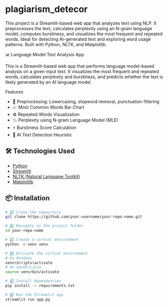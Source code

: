 # plagiarism_detecor
This project is a Streamlit-based web app that analyzes text using NLP. It preprocesses the text, calculates perplexity using an N-gram language model, computes burstiness, and visualizes the most frequent and repeated words. Ideal for detecting AI-generated text and exploring word usage patterns. Built with Python, NLTK, and Matplotlib.

📊 Language Model Text Analysis App

This is a Streamlit-based web app that performs language model-based analysis on a given input text. It visualizes the most frequent and repeated words, calculates perplexity and burstiness, and predicts whether the text is likely generated by an AI language model.

Features

- 📌 Preprocessing: Lowercasing, stopword removal, punctuation filtering
- 📈 Most Common Words Bar Chart
- ♻️ Repeated Words Visualization
- 📉 Perplexity using N-gram Language Model (MLE)
- ⚡ Burstiness Score Calculation
- 🧠 AI Text Detection Heuristic

## 🛠️ Technologies Used

- [Python](https://www.python.org/)
- [Streamlit](https://streamlit.io/)
- [NLTK (Natural Language Toolkit)](https://www.nltk.org/)
- [Matplotlib](https://matplotlib.org/)

## 📦 Installation

```bash
# 1️⃣ Clone the repository
git clone https://github.com/your-username/your-repo-name.git

# 2️⃣ Navigate to the project folder
cd your-repo-name

# 3️⃣ Create a virtual environment
python -m venv venv

# 4️⃣ Activate the virtual environment
# On Windows
venv\Scripts\activate
# On macOS/Linux
source venv/bin/activate

# 5️⃣ Install dependencies
pip install -r requirements.txt

# 6️⃣ Run the Streamlit app
streamlit run app.py


